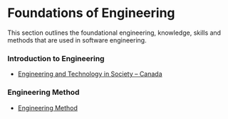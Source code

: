 # Foundations of Engineering

This section outlines the foundational engineering, knowledge, skills and methods that are used in software engineering.

### Introduction to Engineering

- [Engineering and Technology in Society – Canada](https://pressbooks.bccampus.ca/engineeringinsociety)

### Engineering Method

- [Engineering Method](https://sites.tufts.edu/eeseniordesignhandbook/2013/engineering-method)
